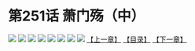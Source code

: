 # 第251话 萧门殇（中）
![](https://mhpic.xiaomingtaiji.net/comic/D/斗破苍穹拆分版/251话/1.jpg-zymk.middle.webp)
![](https://mhpic.xiaomingtaiji.net/comic/D/斗破苍穹拆分版/251话/2.jpg-zymk.middle.webp)
![](https://mhpic.xiaomingtaiji.net/comic/D/斗破苍穹拆分版/251话/3.jpg-zymk.middle.webp)
![](https://mhpic.xiaomingtaiji.net/comic/D/斗破苍穹拆分版/251话/4.jpg-zymk.middle.webp)
![](https://mhpic.xiaomingtaiji.net/comic/D/斗破苍穹拆分版/251话/5.jpg-zymk.middle.webp)
![](https://mhpic.xiaomingtaiji.net/comic/D/斗破苍穹拆分版/251话/6.jpg-zymk.middle.webp)
![](https://mhpic.xiaomingtaiji.net/comic/D/斗破苍穹拆分版/251话/7.jpg-zymk.middle.webp)
![](https://mhpic.xiaomingtaiji.net/comic/D/斗破苍穹拆分版/251话/8.jpg-zymk.middle.webp)
[【上一章】](./250.md)
[【目录】](./README.md)
[【下一章】](./252.md)
